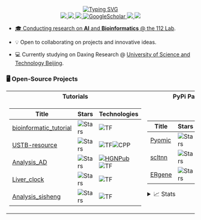 <p align="center">
<a href="https://github.com/Starlitnightly">
    <img src="https://readme-typing-svg.demolab.com?font=Georgia&size=18&duration=2000&pause=100&multiline=true&width=500&height=80&lines=Zehua+Zeng;Researcher+%7C+Bioinformatics+Engineer;Multi+Omics+%7C+Cancer+Research" alt="Typing SVG" />
</a>
<br/>

<a href="https://gkos.tech/Resume.pdf">
    <img src="https://img.shields.io/badge/PDF-CV-red?style=flat-square&logo=adobe">
</a>  
<a href="https://www.linkedin.com/in/konstantinos-georgiou/">
    <img src="https://img.shields.io/badge/-Linkedin-blue?style=flat-square&logo=linkedin">
</a>
<a href="mailto:starlitnightly@gmail.com">
    <img src="https://img.shields.io/badge/-Email-red?style=flat-square&logo=gmail&logoColor=white">
</a>
<a href='https://scholar.google.com/citations?user=vBx2W4wAAAAJ&hl=en&oi=ao' target="_blank">
    <img alt='GoogleScholar' src='https://img.shields.io/badge/Scholar-100000?style=flat&logo=GoogleScholar&logoColor=white&&color=0181FF'>
</a>
<a href="https://pypi.org/user/drkostas/">
    <img src="https://img.shields.io/badge/PyPi-drkostas-blue?style=flat-square&logo=pypi&logoColor=white">
</a>

<a href="https://github.com/Starlitnightly">
    <img src="https://github-stats-alpha.vercel.app/api?username=Starlitnightly&cc=22272e&tc=37BCF6&ic=fff&bc=0000">

* 🎓 Conducting research on **AI** and **Bioinformatics** @ [the 112 Lab]().

* 💡 Open to collaborating on projects and innovative ideas. 

* 💻 Currently studying on Daxing Research @ [University of Science and Technology Beijing](https://en.ustb.edu.cn/). 

### 🖥️ Open-Source Projects
<table>
<tr><th>Tutorials</th><th>PyPi Packages</th></tr>
<tr><td>


|Title | Stars | Technologies|
|--|--|--|
| [bioinformatic_tutorial](https://github.com/Starlitnightly/bioinformatic_tutorial) | <img alt="Stars" src="https://img.shields.io/github/stars/Starlitnightly/bioinformatic_tutorial?style=flat-square&labelColor=black"/> | ![TF](https://img.shields.io/badge/Jupyter-black?style=flat-square&logo=jupyter) |
| [USTB-resource](https://github.com/Starlitnightly/USTB-resource) | <img alt="Stars" src="https://img.shields.io/github/stars/Starlitnightly/USTB-resource?style=flat-square&labelColor=black"/> | ![TF](https://img.shields.io/badge/Jupyter-black?style=flat-square&logo=jupyter)![CPP](https://img.shields.io/badge/C++-black?style=flat-square&logo=C) |
| [Analysis_AD](https://github.com/Starlitnightly/Analysis_AD) | <img alt="Stars" src="https://img.shields.io/github/stars/Starlitnightly/Analysis_AD?style=flat-square&labelColor=black"/> | [![HGNPub](https://img.shields.io/badge/Published-black?style=flat-square&logo=googlescholar)](https://www.sciencedirect.com/science/article/pii/S1465324921007544) ![TF](https://img.shields.io/badge/Jupyter-black?style=flat-square&logo=jupyter) |
| [Liver_clock](https://github.com/Starlitnightly/Liver_clock) | <img alt="Stars" src="https://img.shields.io/github/stars/Starlitnightly/Liver_clock?style=flat-square&labelColor=black"/> | ![TF](https://img.shields.io/badge/Jupyter-black?style=flat-square&logo=jupyter) |
| [Analysis_sisheng](https://github.com/Starlitnightly/Analysis_sisheng) | <img alt="Stars" src="https://img.shields.io/github/stars/Starlitnightly/Analysis_sisheng?style=flat-square&labelColor=black"/> | ![TF](https://img.shields.io/badge/Jupyter-black?style=flat-square&logo=jupyter) |

</td><td>

|Title | Stars | Technologies|
|--|--|--|
| [Pyomic](https://github.com/Starlitnightly/Pyomic) | <img alt="Stars" src="https://img.shields.io/github/stars/Starlitnightly/Pyomic?style=flat-square&labelColor=black"/> | [![SQLPyPi](https://img.shields.io/badge/PyPi-black?style=flat-square&logo=pypi)](https://pypi.org/project/high-sql/) ![CircleCI](https://img.shields.io/badge/CI-black?style=flat-square&logo=circleci) |
| [scltnn](https://github.com/Starlitnightly/scltnn) | <img alt="Stars" src="https://img.shields.io/github/stars/Starlitnightly/scltnn?style=flat-square&labelColor=black"/> | [![CloudPyPi](https://img.shields.io/badge/PyPi-black?style=flat-square&logo=pypi)](https://pypi.org/project/cloud-filemanager/) ![CircleCI](https://img.shields.io/badge/CI-black?style=flat-square&logo=circleci) |
| [ERgene](https://github.com/Starlitnightly/ERgene) | <img alt="Stars" src="https://img.shields.io/github/stars/Starlitnightly/ERgene?style=flat-square&labelColor=black"/> | [![YamlPyPi](https://img.shields.io/badge/PyPi-black?style=flat-square&logo=pypi)](https://pypi.org/project/yaml-config-wrapper/)![CircleCI](https://img.shields.io/badge/CI-black?style=flat-square&logo=circleci) |



<details>
<summary>📈 Stats</summary>
<br>
My Github Stats

![](http://github-profile-summary-cards.vercel.app/api/cards/profile-details?username=Starlitnightly&theme=dracula) 

![](http://github-profile-summary-cards.vercel.app/api/cards/repos-per-language?username=Starlitnightly&theme=dracula) 
![](http://github-profile-summary-cards.vercel.app/api/cards/most-commit-language?username=Starlitnightly&theme=dracula)

<br>
Currently Coding & Listening to:

[![spotify-github-profile](https://spotify-github-profile.vercel.app/api/view?uid=11159336621&cover_image=true&theme=novatorem&show_offline=true&bar_color=53b14f&bar_color_cover=false)](https://open.spotify.com/user/11159336621)

</details>

